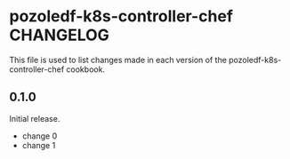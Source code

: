 # pozoledf-k8s-controller-chef CHANGELOG

This file is used to list changes made in each version of the pozoledf-k8s-controller-chef cookbook.

## 0.1.0

Initial release.

- change 0
- change 1
